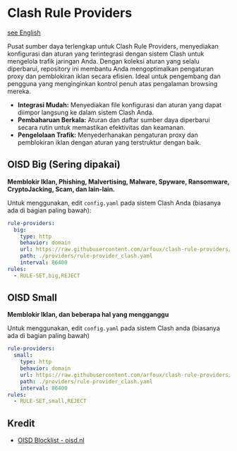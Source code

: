 # Clash Rule Providers
[see English](https://github.com/arfoux/clash-rule-providers/blob/main/.github/README_EN.md)

Pusat sumber daya terlengkap untuk Clash Rule Providers, menyediakan konfigurasi dan aturan yang terintegrasi dengan sistem Clash untuk mengelola trafik jaringan Anda. Dengan koleksi aturan yang selalu diperbarui, repository ini membantu Anda mengoptimalkan pengaturan proxy dan pemblokiran iklan secara efisien. Ideal untuk pengembang dan pengguna yang menginginkan kontrol penuh atas pengalaman browsing mereka.

- **Integrasi Mudah:** Menyediakan file konfigurasi dan aturan yang dapat diimpor langsung ke dalam sistem Clash Anda.
- **Pembaharuan Berkala:** Aturan dan daftar sumber daya diperbarui secara rutin untuk memastikan efektivitas dan keamanan.
- **Pengelolaan Trafik:** Menyederhanakan pengaturan proxy dan pemblokiran iklan dengan aturan yang terstruktur dengan baik.

## OISD Big (Sering dipakai)
**Memblokir Iklan, Phishing, Malvertising, Malware, Spyware, Ransomware, CryptoJacking, Scam, dan lain-lain.**

Untuk menggunakan, edit `config.yaml` pada sistem Clash Anda (biasanya ada di bagian paling bawah):

```yaml
rule-providers:
  big:
    type: http
    behavior: domain
    url: https://raw.githubusercontent.com/arfoux/clash-rule-providers/main/big.txt
    path: ./providers/rule-provider_clash.yaml
    interval: 86400
rules:
  - RULE-SET,big,REJECT
```

## OISD Small
**Memblokir Iklan, dan beberapa hal yang mengganggu**

Untuk menggunakan, edit `config.yaml` pada sistem Clash anda (biasanya ada di bagian paling bawah)

```yaml
rule-providers:
  small:
    type: http
    behavior: domain
    url: https://raw.githubusercontent.com/arfoux/clash-rule-providers/main/small.txt
    path: ./providers/rule-provider_clash.yaml
    interval: 86400
rules:
  - RULE-SET,small,REJECT
```

## Kredit
- [OISD Blocklist - oisd.nl](https://oisd.nl/)
